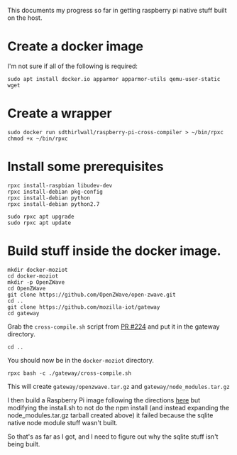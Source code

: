 This documents my progress so far in getting raspberry pi native stuff built on the host.

# Create a docker image

I'm not sure if all of the following is required:
```
sudo apt install docker.io apparmor apparmor-utils qemu-user-static wget
```

# Create a wrapper

```
sudo docker run sdthirlwall/raspberry-pi-cross-compiler > ~/bin/rpxc
chmod +x ~/bin/rpxc
```

# Install some prerequisites

```
rpxc install-raspbian libudev-dev
rpxc install-debian pkg-config
rpxc install-debian python
rpxc install-debian python2.7

sudo rpxc apt upgrade
sudo rpxc apt update
```

# Build stuff inside the docker image.

```
mkdir docker-moziot
cd docker-moziot
mkdir -p OpenZWave
cd OpenZWave
git clone https://github.com/OpenZWave/open-zwave.git
cd ..
git clone https://github.com/mozilla-iot/gateway
cd gateway
```
Grab the `cross-compile.sh` script from [PR #224](https://github.com/mozilla-iot/gateway/pull/224) and put it in the gateway directory.
```
cd ..
```
You should now be in the `docker-moziot` directory.
```
rpxc bash -c ./gateway/cross-compile.sh
```
This will create `gateway/openzwave.tar.gz` and `gateway/node_modules.tar.gz`

I then build a Raspberry Pi image following the directions [here](https://github.com/mozilla-iot/wiki/wiki/Creating-an-image-file-for-the-Raspberry-Pi) but modifying the install.sh to not do the npm install (and instead expanding the node_modules.tar.gz tarball created above) it failed because the sqlite native node module stuff wasn't built.

So that's as far as I got, and I need to figure out why the sqlite stuff isn't being built.
